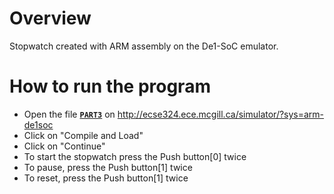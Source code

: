 # Overview
Stopwatch created with ARM assembly on the De1-SoC emulator.  
# How to run the program
- Open the file [**`PART3`**](PART3.s) on http://ecse324.ece.mcgill.ca/simulator/?sys=arm-de1soc  
- Click on "Compile and Load"  
- Click on "Continue"  
- To start the stopwatch press the Push button[0] twice  
- To pause, press the Push button[1] twice  
- To reset, press the Push button[1] twice  

